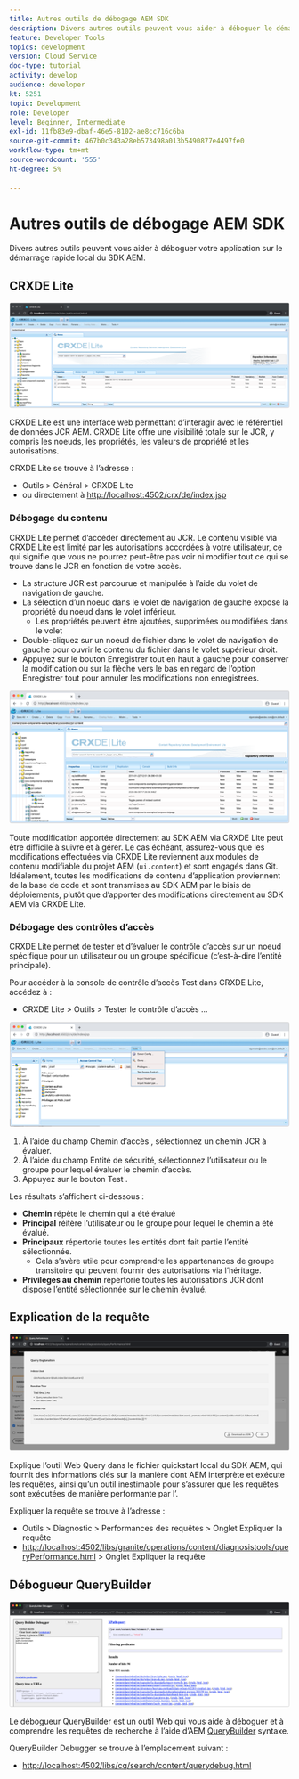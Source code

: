 ```yaml
---
title: Autres outils de débogage AEM SDK
description: Divers autres outils peuvent vous aider à déboguer le démarrage rapide local du SDK AEM.
feature: Developer Tools
topics: development
version: Cloud Service
doc-type: tutorial
activity: develop
audience: developer
kt: 5251
topic: Development
role: Developer
level: Beginner, Intermediate
exl-id: 11fb83e9-dbaf-46e5-8102-ae8cc716c6ba
source-git-commit: 467b0c343a28eb573498a013b5490877e4497fe0
workflow-type: tm+mt
source-wordcount: '555'
ht-degree: 5%

---
```


# Autres outils de débogage AEM SDK

Divers autres outils peuvent vous aider à déboguer votre application sur le démarrage rapide local du SDK AEM.

## CRXDE Lite

![CRXDE Lite](./assets/other-tools/crxde-lite.png)

CRXDE Lite est une interface web permettant d’interagir avec le référentiel de données JCR AEM. CRXDE Lite offre une visibilité totale sur le JCR, y compris les noeuds, les propriétés, les valeurs de propriété et les autorisations.

CRXDE Lite se trouve à l’adresse :

+ Outils > Général > CRXDE Lite
+ ou directement à [http://localhost:4502/crx/de/index.jsp](http://localhost:4502/crx/de/index.jsp)

### Débogage du contenu

CRXDE Lite permet d’accéder directement au JCR. Le contenu visible via CRXDE Lite est limité par les autorisations accordées à votre utilisateur, ce qui signifie que vous ne pourrez peut-être pas voir ni modifier tout ce qui se trouve dans le JCR en fonction de votre accès.

+ La structure JCR est parcourue et manipulée à l’aide du volet de navigation de gauche.
+ La sélection d’un noeud dans le volet de navigation de gauche expose la propriété du noeud dans le volet inférieur.
   + Les propriétés peuvent être ajoutées, supprimées ou modifiées dans le volet
+ Double-cliquez sur un noeud de fichier dans le volet de navigation de gauche pour ouvrir le contenu du fichier dans le volet supérieur droit.
+ Appuyez sur le bouton Enregistrer tout en haut à gauche pour conserver la modification ou sur la flèche vers le bas en regard de l’option Enregistrer tout pour annuler les modifications non enregistrées.

![CRXDE Lite - Débogage de contenu](./assets/other-tools/crxde-lite__debugging-content.png)

Toute modification apportée directement au SDK AEM via CRXDE Lite peut être difficile à suivre et à gérer. Le cas échéant, assurez-vous que les modifications effectuées via CRXDE Lite reviennent aux modules de contenu modifiable du projet AEM (`ui.content`) et sont engagés dans Git. Idéalement, toutes les modifications de contenu d’application proviennent de la base de code et sont transmises au SDK AEM par le biais de déploiements, plutôt que d’apporter des modifications directement au SDK AEM via CRXDE Lite.

### Débogage des contrôles d’accès

CRXDE Lite permet de tester et d’évaluer le contrôle d’accès sur un noeud spécifique pour un utilisateur ou un groupe spécifique (c’est-à-dire l’entité principale).

Pour accéder à la console de contrôle d’accès Test dans CRXDE Lite, accédez à :

+ CRXDE Lite > Outils > Tester le contrôle d’accès ...

![CRXDE Lite - Test du contrôle d’accès](./assets/other-tools/crxde-lite__test-access-control.png)

1. À l’aide du champ Chemin d’accès , sélectionnez un chemin JCR à évaluer.
1. À l’aide du champ Entité de sécurité, sélectionnez l’utilisateur ou le groupe pour lequel évaluer le chemin d’accès.
1. Appuyez sur le bouton Test .

Les résultats s’affichent ci-dessous :

+ __Chemin__ répète le chemin qui a été évalué
+ __Principal__ réitère l’utilisateur ou le groupe pour lequel le chemin a été évalué.
+ __Principaux__ répertorie toutes les entités dont fait partie l’entité sélectionnée.
   + Cela s’avère utile pour comprendre les appartenances de groupe transitoire qui peuvent fournir des autorisations via l’héritage.
+ __Privilèges au chemin__ répertorie toutes les autorisations JCR dont dispose l’entité sélectionnée sur le chemin évalué.

## Explication de la requête

![Expliquer la requête](./assets/other-tools/explain-query.png)

Explique l’outil Web Query dans le fichier quickstart local du SDK AEM, qui fournit des informations clés sur la manière dont AEM interprète et exécute les requêtes, ainsi qu’un outil inestimable pour s’assurer que les requêtes sont exécutées de manière performante par l’.

Expliquer la requête se trouve à l’adresse :

+ Outils > Diagnostic > Performances des requêtes > Onglet Expliquer la requête
+ [http://localhost:4502/libs/granite/operations/content/diagnosistools/queryPerformance.html](http://localhost:4502/libs/granite/operations/content/diagnosistools/queryPerformance.html) > Onglet Expliquer la requête

## Débogueur QueryBuilder

![Débogueur QueryBuilder](./assets/other-tools/query-debugger.png)

Le débogueur QueryBuilder est un outil Web qui vous aide à déboguer et à comprendre les requêtes de recherche à l’aide d’AEM [QueryBuilder](https://experienceleague.adobe.com/docs/experience-manager-65/developing/platform/query-builder/querybuilder-api.html) syntaxe.

QueryBuilder Debugger se trouve à l’emplacement suivant :

+ [http://localhost:4502/libs/cq/search/content/querydebug.html](http://localhost:4502/libs/cq/search/content/querydebug.html)
